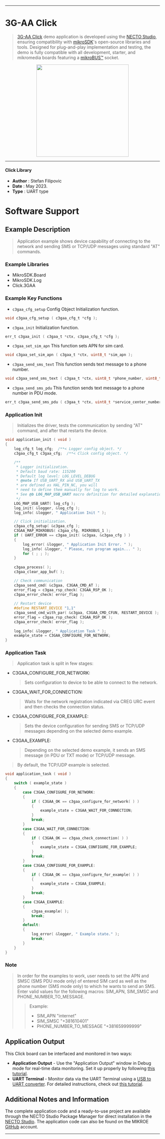 
---
# 3G-AA Click

> [3G-AA Click](https://www.mikroe.com/?pid_product=MIKROE-2296) demo application is developed using
the [NECTO Studio](https://www.mikroe.com/necto), ensuring compatibility with [mikroSDK](https://www.mikroe.com/mikrosdk)'s
open-source libraries and tools. Designed for plug-and-play implementation and testing, the demo is fully compatible with
all development, starter, and mikromedia boards featuring a [mikroBUS&trade;](https://www.mikroe.com/mikrobus) socket.

<p align="center">
  <img src="https://www.mikroe.com/?pid_product=MIKROE-2296&image=1" height=300px>
</p>

---

#### Click Library

- **Author**        : Stefan Filipovic
- **Date**          : May 2023.
- **Type**          : UART type

# Software Support

## Example Description

> Application example shows device capability of connecting to the network and sending SMS or TCP/UDP messages using standard "AT" commands.

### Example Libraries

- MikroSDK.Board
- MikroSDK.Log
- Click.3GAA

### Example Key Functions

- `c3gaa_cfg_setup` Config Object Initialization function.
```c
void c3gaa_cfg_setup ( c3gaa_cfg_t *cfg );
```

- `c3gaa_init` Initialization function.
```c
err_t c3gaa_init ( c3gaa_t *ctx, c3gaa_cfg_t *cfg );
```

- `c3gaa_set_sim_apn` This function sets APN for sim card.
```c
void c3gaa_set_sim_apn ( c3gaa_t *ctx, uint8_t *sim_apn );
```

- `c3gaa_send_sms_text` This function sends text message to a phone number.
```c
void c3gaa_send_sms_text ( c3gaa_t *ctx, uint8_t *phone_number, uint8_t *sms_text );
```

- `c3gaa_send_sms_pdu` This function sends text message to a phone number in PDU mode.
```c
err_t c3gaa_send_sms_pdu ( c3gaa_t *ctx, uint8_t *service_center_number, uint8_t *phone_number, uint8_t *sms_text );
```

### Application Init

> Initializes the driver, tests the communication by sending "AT" command, and after that restarts the device.

```c
void application_init ( void ) 
{
    log_cfg_t log_cfg;  /**< Logger config object. */
    c3gaa_cfg_t c3gaa_cfg;  /**< Click config object. */

    /**
     * Logger initialization.
     * Default baud rate: 115200
     * Default log level: LOG_LEVEL_DEBUG
     * @note If USB_UART_RX and USB_UART_TX
     * are defined as HAL_PIN_NC, you will
     * need to define them manually for log to work.
     * See @b LOG_MAP_USB_UART macro definition for detailed explanation.
     */
    LOG_MAP_USB_UART( log_cfg );
    log_init( &logger, &log_cfg );
    log_info( &logger, " Application Init " );

    // Click initialization.
    c3gaa_cfg_setup( &c3gaa_cfg );
    C3GAA_MAP_MIKROBUS( c3gaa_cfg, MIKROBUS_1 );
    if ( UART_ERROR == c3gaa_init( &c3gaa, &c3gaa_cfg ) )
    {
        log_error( &logger, " Application Init Error. " );
        log_info( &logger, " Please, run program again... " );
        for ( ; ; );
    }
    
    c3gaa_process( );
    c3gaa_clear_app_buf( );

    // Check communication
    c3gaa_send_cmd( &c3gaa, C3GAA_CMD_AT );
    error_flag = c3gaa_rsp_check( C3GAA_RSP_OK );
    c3gaa_error_check( error_flag );
    
    // Restart device
    #define RESTART_DEVICE "1,1"
    c3gaa_send_cmd_with_par( &c3gaa, C3GAA_CMD_CFUN, RESTART_DEVICE );
    error_flag = c3gaa_rsp_check( C3GAA_RSP_OK );
    c3gaa_error_check( error_flag );
    
    log_info( &logger, " Application Task " );
    example_state = C3GAA_CONFIGURE_FOR_NETWORK;
}
```

### Application Task

> Application task is split in few stages:
 - C3GAA_CONFIGURE_FOR_NETWORK: 
   > Sets configuration to device to be able to connect to the network.
 - C3GAA_WAIT_FOR_CONNECTION: 
   > Waits for the network registration indicated via CREG URC event and then checks the connection status.
 - C3GAA_CONFIGURE_FOR_EXAMPLE:
   > Sets the device configuration for sending SMS or TCP/UDP messages depending on the selected demo example.
 - C3GAA_EXAMPLE:
   > Depending on the selected demo example, it sends an SMS message (in PDU or TXT mode) or TCP/UDP message.
> By default, the TCP/UDP example is selected.

```c
void application_task ( void ) 
{
    switch ( example_state )
    {
        case C3GAA_CONFIGURE_FOR_NETWORK:
        {
            if ( C3GAA_OK == c3gaa_configure_for_network( ) )
            {
                example_state = C3GAA_WAIT_FOR_CONNECTION;
            }
            break;
        }
        case C3GAA_WAIT_FOR_CONNECTION:
        {
            if ( C3GAA_OK == c3gaa_check_connection( ) )
            {
                example_state = C3GAA_CONFIGURE_FOR_EXAMPLE;
            }
            break;
        }
        case C3GAA_CONFIGURE_FOR_EXAMPLE:
        {
            if ( C3GAA_OK == c3gaa_configure_for_example( ) )
            {
                example_state = C3GAA_EXAMPLE;
            }
            break;
        }
        case C3GAA_EXAMPLE:
        {
            c3gaa_example( );
            break;
        }
        default:
        {
            log_error( &logger, " Example state." );
            break;
        }
    }
}
```

### Note

> In order for the examples to work, user needs to set the APN and SMSC (SMS PDU mode only)
of entered SIM card as well as the phone number (SMS mode only) to which he wants to send an SMS.
Enter valid values for the following macros: SIM_APN, SIM_SMSC and PHONE_NUMBER_TO_MESSAGE.
> > Example: 
> > - SIM_APN "internet"
> > - SIM_SMSC "+381610401"
> > - PHONE_NUMBER_TO_MESSAGE "+381659999999"


## Application Output

This Click board can be interfaced and monitored in two ways:
- **Application Output** - Use the "Application Output" window in Debug mode for real-time data monitoring.
Set it up properly by following [this tutorial](https://www.youtube.com/watch?v=ta5yyk1Woy4).
- **UART Terminal** - Monitor data via the UART Terminal using
a [USB to UART converter](https://www.mikroe.com/click/interface/usb?interface*=uart,uart). For detailed instructions,
check out [this tutorial](https://help.mikroe.com/necto/v2/Getting%20Started/Tools/UARTTerminalTool).

## Additional Notes and Information

The complete application code and a ready-to-use project are available through the NECTO Studio Package Manager for 
direct installation in the [NECTO Studio](https://www.mikroe.com/necto). The application code can also be found on
the MIKROE [GitHub](https://github.com/MikroElektronika/mikrosdk_click_v2) account.

---
